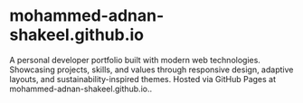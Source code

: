 # mohammed-adnan-shakeel.github.io
A personal developer portfolio built with modern web technologies. Showcasing projects, skills, and values through responsive design, adaptive layouts, and sustainability-inspired themes. Hosted via GitHub Pages at mohammed-adnan-shakeel.github.io..
